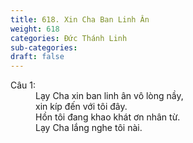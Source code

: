 ```yaml
---
title: 618. Xin Cha Ban Linh Ân
weight: 618
categories: Đức Thánh Linh
sub-categories: 
draft: false
---
```

<dl><dt>Câu 1:</dt><dd data-verse="1">Lạy Cha xin ban linh ân vô lòng nầy, <br/>xin kíp đến với tôi đây. <br/>Hồn tôi đang khao khát ơn nhân từ. <br/>Lạy Cha lắng nghe tôi nài. </dd></dl>